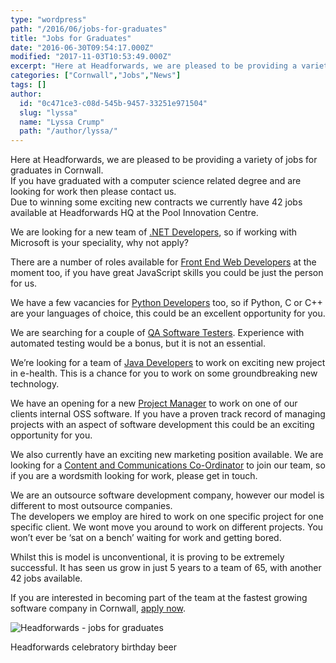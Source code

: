 ```yaml
---
type: "wordpress"
path: "/2016/06/jobs-for-graduates"
title: "Jobs for Graduates"
date: "2016-06-30T09:54:17.000Z"
modified: "2017-11-03T10:53:49.000Z"
excerpt: "Here at Headforwards, we are pleased to be providing a variety of jobs for graduates in Cornwall. If you have graduated with a computer science related degree and are looking for work then please contact us. Due to winning some exciting new contracts we currently have 42 jobs available at Headforwards HQ at the Pool …"
categories: ["Cornwall","Jobs","News"]
tags: []
author:
  id: "0c471ce3-c08d-545b-9457-33251e971504"
  slug: "lyssa"
  name: "Lyssa Crump"
  path: "/author/lyssa/"
---
```

Here at Headforwards, we are pleased to be providing a variety of jobs for graduates in Cornwall.  
If you have graduated with a computer science related degree and are looking for work then please contact us.  
Due to winning some exciting new contracts we currently have 42 jobs available at Headforwards HQ at the Pool Innovation Centre.

We are looking for a new team of [.NET Developers](https://www.headforwards.com/careers/net-developer/), so if working with Microsoft is your speciality, why not apply?

There are a number of roles available for [Front End Web Developers](https://www.headforwards.com/careers/front-end-web-developer/) at the moment too, if you have great JavaScript skills you could be just the person for us.

We have a few vacancies for [Python Developers](https://www.headforwards.com/careers/python-developer/) too, so if Python, C or C++ are your languages of choice, this could be an excellent opportunity for you.

We are searching for a couple of [QA Software Testers](http://www.headforwards.com/careers/qa-software-tester/). Experience with automated testing would be a bonus, but it is not an essential.

We’re looking for a team of [Java Developers](http://www.headforwards.com/careers/java-software-developers/) to work on exciting new project in e-health. This is a chance for you to work on some groundbreaking new technology.

We have an opening for a new [Project Manager](http://www.headforwards.com/careers/project-manager-position/) to work on one of our clients internal OSS software. If you have a proven track record of managing projects with an aspect of software development this could be an exciting opportunity for you.

We also currently have an exciting new marketing position available. We are looking for a [Content and Communications Co-Ordinator](https://www.headforwards.com/careers/content-and-communication-co-ordinator/) to join our team, so if you are a wordsmith looking for work, please get in touch.

We are an outsource software development company, however our model is different to most outsource companies.  
The developers we employ are hired to work on one specific project for one specific client. We wont move you around to work on different projects. You won’t ever be ‘sat on a bench’ waiting for work and getting bored.

Whilst this is model is unconventional, it is proving to be extremely successful. It has seen us grow in just 5 years to a team of 65, with another 42 jobs available.

If you are interested in becoming part of the team at the fastest growing software company in Cornwall, [apply now](https://www.headforwards.com/careers/application-form/).

![Headforwards - jobs for graduates](/wp-content/uploads/2016/06/SGP1364.jpg)

Headforwards celebratory birthday beer
